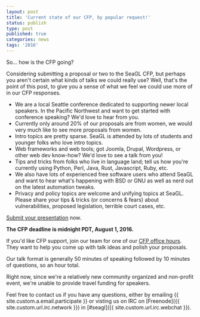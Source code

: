```yaml
---
layout: post
title: 'Current state of our CFP, by popular request!'
status: publish
type: post
published: true
categories: news
tags: '2016'
---
```


So... how is the CFP going?

Considering submitting a proposal or two to the SeaGL CFP, but perhaps you aren't certain what kinds of talks we could really use? Well, that's the point of this post, to give you a sense of what we feel we could use more of in our CFP responses.

* We are a local Seattle conference dedicated to supporting newer local speakers. In the Pacific Northwest and want to get started with conference speaking? We'd love to hear from you.
* Currently only around 20% of our proposals are from women, we would very much like to see more proposals from women.
* Intro topics are pretty sparse. SeaGL is attended by lots of students and younger folks who love intro topics.
* Web frameworks and web tools; got Joomla, Drupal, Wordpress, or other web dev know-how? We'd love to see a talk from you!
* Tips and tricks from folks who live in language land; tell us how you're currently using Python, Perl, Java, Rust, Javascript, Ruby, etc.
* We also have lots of experienced free software users who attend SeaGL and want to hear what's happening with BSD or GNU as well as nerd out on the latest automation tweaks.
* Privacy and policy topics are welcome and unifying topics at SeaGL. Please share your tips & tricks (or concerns & fears) about vulnerabilities, proposed legislation, terrible court cases, etc.


[Submit your presentation](https://osem.seagl.org/conference/seagl2016/program/proposal/new) now.

**The CFP deadline is midnight PDT, August 1, 2016.**

If you'd like CFP support, join our team for one of our [CFP office hours](/news/2016/06/24/Office-Hours.html). They want to help you come up with talk ideas and polish your proposals.

Our talk format is generally 50 minutes of speaking followed by 10 minutes of questions, so an hour total.

Right now, since we're a relatively new community organized and non-profit event, we're unable to provide travel funding for speakers.


Feel free to contact us if you have any questions, either by
emailing {{ site.custom.a.email.participate }}
or visting us on IRC on
[Freenode]({{ site.custom.url.irc.network }}) in
[#seagl]({{ site.custom.url.irc.webchat }}).
